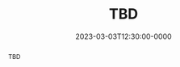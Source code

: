 ---
speaker: Chris Heckman
affiliation: CU Boulder
website: "example.com"
date: 2023-03-03T12:30:00-0000
location: NVIDIA Auditorium
location-url: "https://campus-map.stanford.edu/?id=04-080"
title: "TBD"
abstract: "TBD"
youtube-code: "TBD"
---